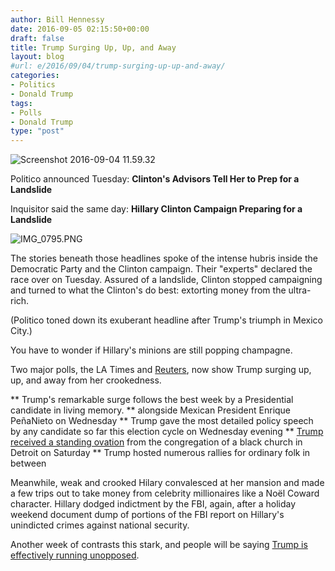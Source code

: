 ```yaml
---
author: Bill Hennessy
date: 2016-09-05 02:15:50+00:00
draft: false
title: Trump Surging Up, Up, and Away
layout: blog
#url: e/2016/09/04/trump-surging-up-up-and-away/
categories:
- Politics
- Donald Trump
tags:
- Polls
- Donald Trump
type: "post"
---
```


![Screenshot 2016-09-04 11.59.32](https://hennessysview.com/wp-content/uploads/2016/09/Screenshot-2016-09-04-11.59.32.png)


Politico announced Tuesday: **Clinton's Advisors Tell Her to Prep for a Landslide**

Inquisitor said the same day: **Hillary Clinton Campaign Preparing for a Landslide**

![IMG_0795.PNG](https://hennessysview.com/wp-content/uploads/2016/09/IMG_0795.PNG.png)

The stories beneath those headlines spoke of the intense hubris inside the Democratic Party and the Clinton campaign. Their "experts" declared the race over on Tuesday. Assured of a landslide, Clinton stopped campaigning and turned to what the Clinton's do best: extorting money from the ultra-rich.

(Politico toned down its exuberant headline after Trump's triumph in Mexico City.)

You have to wonder if Hillary's minions are still popping champagne.

Two major polls, the LA Times and [Reuters](https://www.thegatewaypundit.com/2016/09/trump-leads-hillary-clinton-3-points-latest-revelations-corruption-lies/), now show Trump surging up, up, and away from her crookedness.




** Trump's remarkable surge follows the best week by a Presidential candidate in living memory.
** alongside Mexican President Enrique PeñaNieto on Wednesday
** Trump gave the most detailed policy speech by any candidate so far this election cycle on Wednesday evening
** [Trump received a standing ovation](https://www.thegatewaypundit.com/2016/09/video-donald-trump-receives-standing-ovation-detroit-great-faith-ministries-church/) from the congregation of a black church in Detroit on Saturday
** Trump hosted numerous rallies for ordinary folk in between


Meanwhile, weak and crooked Hilary convalesced at her mansion and made a few trips out to take money from celebrity millionaires like a Noël Coward character. Hillary dodged indictment by the FBI, again, after a holiday weekend document dump of portions of the FBI report on Hillary's unindicted crimes against national security.

Another week of contrasts this stark, and people will be saying [Trump is effectively running unopposed](https://hennessysview.com/2016/09/03/just-pretend-for-a-moment/).

